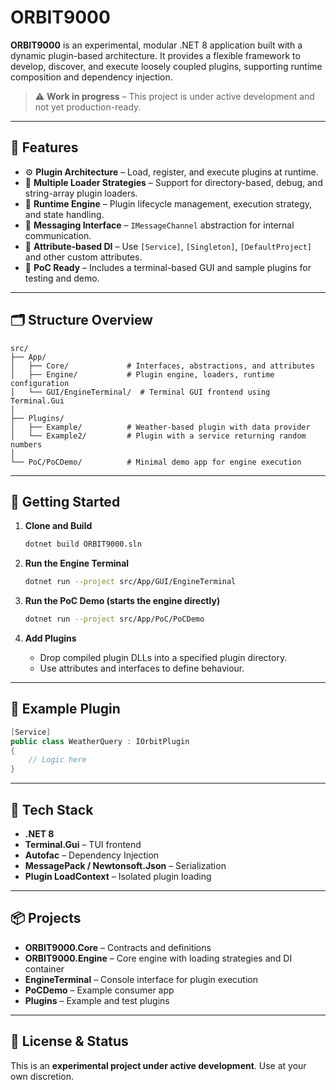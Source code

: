 # ORBIT9000

**ORBIT9000** is an experimental, modular .NET 8 application built with a dynamic plugin-based architecture. It provides a flexible framework to develop, discover, and execute loosely coupled plugins, supporting runtime composition and dependency injection.

> ⚠️ **Work in progress** – This project is under active development and not yet production-ready.

---

## 🧩 Features

- ⚙️ **Plugin Architecture** – Load, register, and execute plugins at runtime.
- 🔌 **Multiple Loader Strategies** – Support for directory-based, debug, and string-array plugin loaders.
- 🧠 **Runtime Engine** – Plugin lifecycle management, execution strategy, and state handling.
- 💬 **Messaging Interface** – `IMessageChannel` abstraction for internal communication.
- 🧰 **Attribute-based DI** – Use `[Service]`, `[Singleton]`, `[DefaultProject]` and other custom attributes.
- 🧪 **PoC Ready** – Includes a terminal-based GUI and sample plugins for testing and demo.

---

## 🗂️ Structure Overview

```
src/
├── App/
│   ├── Core/             # Interfaces, abstractions, and attributes
│   ├── Engine/           # Plugin engine, loaders, runtime configuration
│   └── GUI/EngineTerminal/  # Terminal GUI frontend using Terminal.Gui
│
├── Plugins/
│   ├── Example/          # Weather-based plugin with data provider
│   └── Example2/         # Plugin with a service returning random numbers
│
└── PoC/PoCDemo/          # Minimal demo app for engine execution
```

---

## 🚀 Getting Started

1. **Clone and Build**
   ```bash
   dotnet build ORBIT9000.sln
   ```

2. **Run the Engine Terminal**
   ```bash
   dotnet run --project src/App/GUI/EngineTerminal
   ```

3. **Run the PoC Demo (starts the engine directly)**
   ```bash
   dotnet run --project src/App/PoC/PoCDemo
   ```

4. **Add Plugins**
   - Drop compiled plugin DLLs into a specified plugin directory.
   - Use attributes and interfaces to define behaviour.

---

## 🧱 Example Plugin

```csharp
[Service]
public class WeatherQuery : IOrbitPlugin
{
    // Logic here
}
```

---

## 🔧 Tech Stack

- **.NET 8**
- **Terminal.Gui** – TUI frontend
- **Autofac** – Dependency Injection
- **MessagePack / Newtonsoft.Json** – Serialization
- **Plugin LoadContext** – Isolated plugin loading

---

## 📦 Projects

- **ORBIT9000.Core** – Contracts and definitions
- **ORBIT9000.Engine** – Core engine with loading strategies and DI container
- **EngineTerminal** – Console interface for plugin execution
- **PoCDemo** – Example consumer app
- **Plugins** – Example and test plugins

---

## 📜 License & Status

This is an **experimental project under active development**. Use at your own discretion.
